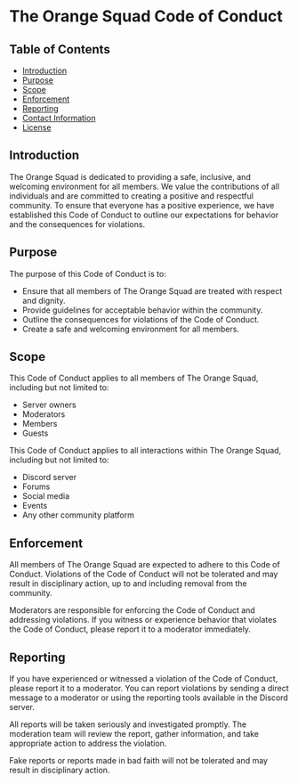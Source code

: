 # The Orange Squad Code of Conduct

## Table of Contents

- [Introduction](#introduction)
- [Purpose](#purpose)
- [Scope](#scope)
- [Enforcement](#enforcement)
- [Reporting](#reporting)
- [Contact Information](#contact-information)
- [License](#license)

## Introduction

The Orange Squad is dedicated to providing a safe, inclusive, and welcoming environment for all members. We value the contributions of all individuals and are committed to creating a positive and respectful community. To ensure that everyone has a positive experience, we have established this Code of Conduct to outline our expectations for behavior and the consequences for violations.

## Purpose

The purpose of this Code of Conduct is to:

- Ensure that all members of The Orange Squad are treated with respect and dignity.
- Provide guidelines for acceptable behavior within the community.
- Outline the consequences for violations of the Code of Conduct.
- Create a safe and welcoming environment for all members.

## Scope

This Code of Conduct applies to all members of The Orange Squad, including but not limited to:

- Server owners
- Moderators
- Members
- Guests

This Code of Conduct applies to all interactions within The Orange Squad, including but not limited to:

- Discord server
- Forums
- Social media
- Events
- Any other community platform

## Enforcement

All members of The Orange Squad are expected to adhere to this Code of Conduct. Violations of the Code of Conduct will not be tolerated and may result in disciplinary action, up to and including removal from the community.

Moderators are responsible for enforcing the Code of Conduct and addressing violations. If you witness or experience behavior that violates the Code of Conduct, please report it to a moderator immediately.

## Reporting

If you have experienced or witnessed a violation of the Code of Conduct, please report it to a moderator. You can report violations by sending a direct message to a moderator or using the reporting tools available in the Discord server.

All reports will be taken seriously and investigated promptly. The moderation team will review the report, gather information, and take appropriate action to address the violation.

Fake reports or reports made in bad faith will not be tolerated and may result in disciplinary action.